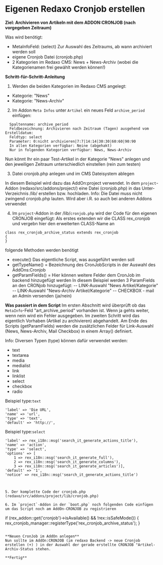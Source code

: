# Eigenen Redaxo Cronjob erstellen

**Ziel: Archivieren von Artikeln mit dem ADDON:CRONJOB (nach vorgegeben Zeitraum)** 

Was wird benötigt:
- MetaInfoFeld: (select) Zur Auswahl des Zeitraums, ab wann archiviert werden soll
- eigene Cronjob Datei (cronjob.php)
- 2 Kategorien im Redaxo CMS: News + News-Archiv (wobei die Kategorienamen frei gewählt werden können!)

**Schritt-für-Schritt-Anleitung**

1. Werden die beiden Kategorien im Redaxo CMS angelegt:
- Kategorie: "News"
- Kategorie: "News-Archiv"

2. Im Addon `Meta Infos` unter `Artikel` ein neues Feld `archive_period` einfügen:

```
  Spaltenname: archive_period
  Feldbezeichnung: Archivieren nach Zeitraum (Tagen) ausgehend vom Erstelldatum:
  Feldtyp: select
  Parameter: 0:nicht archivieren|7:7|14:14|30:30|60:60|90:90
  In allen Kategorien verfügbar: Neine (abgehakt)
  Nur in folgenden Kategorien verfügbar: News, News-Archiv
```
Nun könnt Ihr ein paar Test-Artikel in der Kategorie "News" anlegen und den jeweiligen Zeitraum unterschiedlich einstellen (rein zum testen)

3. Datei cronjob.php anlegen und im CMS Dateisystem ablegen

In diesem Beispiel wird dazu das AddOn:project verwendet. In dem `project`-Addon (redaxo/src/addons/project/) eine Datei (cronjob.php) in das Unter-Verzeichnis /lib/ erstellen bzw. hochladen.
Info: Die Datei muss nicht zwingend cronjob.php lauten. Wird aber i.R. so auch bei anderen Addons verwendet


4. Im `project`-Addon in der /lib/`cronjob.php` wird der Code für den eigenen CRONJOB eingefügt:
Als erstes extenden wir die CLASS rex_cronjob und vergebn hier den erweiterten CLASS-Name an

```
class rex_cronjob_archive_status extends rex_cronjob
{
}
```
folgende Methoden werden benötigt
- execute() Das eigentliche Script, was ausgeführt werden soll
- getTypeName() = Bezeichnung des CronJobScripts in der Auswahl des AddOns:Cronjob
- getParamFields() = Hier können weitere Felder dem CronJob im backend hinzugefügt werden
In diesem Beispiel werden 3 ParamFields an den CRONjob hinzugefügt:
-- LINK-Auswahl "News Artikel/Kategorie"
-- LINK-Auswahl "News-Archiv Artikel/Kategorie"
-- CHECKBOX - mail an Admin versenden (ja/nein)

**Was passiert in dem Script**
Im ersten Abschnitt wird überprüft ob das `MetaInfo`-Feld "art_archive_period" vorhanden ist. Wenn ja gehts weiter, wenn nein wird ein Fehler ausgegeben.
Im zweiten Schritt wird das eigentlich Vorhaben (Artikel zu archivieren) abgehandelt. Am Ende des Scripts (getParamFields) werden die zusätzlichen Felder für Link-Auswahl (News, News-Archiv, Mail Checkbox) in einem Array() definiert.

Info: Diversen Typen (type) können dafür verwendet werden:
- text
- textarea
- media
- medialist
- link
- linklist
- select
- checkbox
- radio

Beispiel type:`text`

```
'label' => 'Die URL',
'name' => 'url',
'type' => 'text',
'default' => 'http://',
```

Beispiel type:`select`
```
'label' => rex_i18n::msg('search_it_generate_actions_title'),
'name' => 'action',
'type' => 'select',
'options' => [
    1 => rex_i18n::msg('search_it_generate_full'),
    2 => rex_i18n::msg('search_it_generate_columns'),
    3 => rex_i18n::msg('search_it_generate_articles')],
'default' => '1',
'notice' => rex_i18n::msg('search_it_generate_actions_title')



5. Der komplette Code der cronjob.php (redaxo/src/addons/project/lib/cronjob.php)

6. Im `project`-Addon in der `boot.php` noch folgenden Code einfügen um das Script noch am AddOn-CRONJOB zu registrieren
```
if (rex_addon::get('cronjob')->isAvailable() && !rex::isSafeMode()) {
rex_cronjob_manager::registerType('rex_cronjob_archive_status');
}
```

**Neuen CronJob im AddOn anlegen**
Nun sollte im AddOn:CRONJOB (im redaxo Backend -> neue Cronjob erstellen (+) ) in der Auswahl der gerade erstellte CRONJOB "Artikel-Archiv-Status stehen.

**Fertig**
